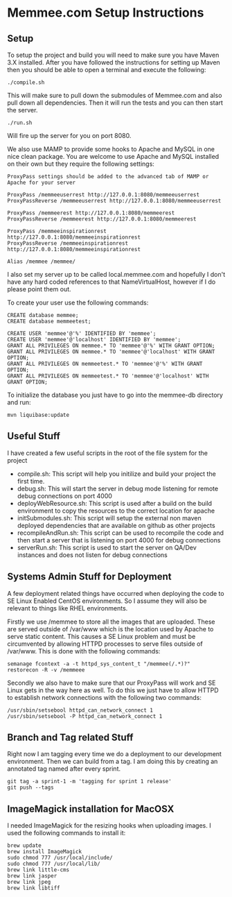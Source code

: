 Memmee.com Setup Instructions
==========================================

Setup
-----

To setup the project and build you will need to make sure you have Maven 3.X
installed. After you have followed the instructions for setting up Maven then
you should be able to open a terminal and execute the following:

    ./compile.sh

This will make sure to pull down the submodules of Memmee.com and also pull down
all dependencies. Then it will run the tests and you can then start the server.

    ./run.sh

Will fire up the server for you on port 8080.

We also use MAMP to provide some hooks to Apache and MySQL in one
nice clean package. You are welcome to use Apache and MySQL installed on their
own but they require the following settings:

    ProxyPass settings should be added to the advanced tab of MAMP or Apache for your server

    ProxyPass /memmeeuserrest http://127.0.0.1:8080/memmeeuserrest
    ProxyPassReverse /memmeeuserrest http://127.0.0.1:8080/memmeeuserrest

    ProxyPass /memmeerest http://127.0.0.1:8080/memmeerest
    ProxyPassReverse /memmeerest http://127.0.0.1:8080/memmeerest

    ProxyPass /memmeeinspirationrest http://127.0.0.1:8080/memmeeinspirationrest
    ProxyPassReverse /memmeeinspirationrest http://127.0.0.1:8080/memmeeinspirationrest

    Alias /memmee /memmee/

I also set my server up to be called local.memmee.com and hopefully I
don't have any hard coded references to that NameVirtualHost, however if I do
please point them out.

To create your user use the following commands:

    CREATE database memmee;
    CREATE database memmeetest;

    CREATE USER 'memmee'@'%' IDENTIFIED BY 'memmee';
    CREATE USER 'memmee'@'localhost' IDENTIFIED BY 'memmee';
    GRANT ALL PRIVILEGES ON memmee.* TO 'memmee'@'%' WITH GRANT OPTION;
    GRANT ALL PRIVILEGES ON memmee.* TO 'memmee'@'localhost' WITH GRANT OPTION;
    GRANT ALL PRIVILEGES ON memmeetest.* TO 'memmee'@'%' WITH GRANT OPTION;
    GRANT ALL PRIVILEGES ON memmeetest.* TO 'memmee'@'localhost' WITH GRANT OPTION;

To initialize the database you just have to go into the memmee-db directory and run:

    mvn liquibase:update

Useful Stuff
------------

I have created a few useful scripts in the root of the file system for the project

- compile.sh: This script will help you initilize and build your project the first time.
- debug.sh: This will start the server in debug mode listening for remote debug connections on port 4000
- deployWebResource.sh: This script is used after a build on the build environment to copy the resources to the correct location for apache
- initSubmodules.sh: This script will setup the external non maven deployed dependencies that are available on github as other projects
- recompileAndRun.sh: This script can be used to recompile the code and then start a server that is listening on port 4000 for debug connections
- serverRun.sh: This script is used to start the server on QA/Dev instances and does not listen for debug connections


Systems Admin Stuff for Deployment
----------------------------------
A few deployment related things have occurred when deploying the code to SE Linux Enabled CentOS environments. So I assume they will also
be relevant to things like RHEL environments.

Firstly we use /memmee to store all the images that are uploaded. These are served outside of /var/www which is the location
used by Apache to serve static content. This causes a SE Linux problem and must be circumvented by allowing HTTPD processes
to serve files outside of /var/www. This is done with the following commands:

    semanage fcontext -a -t httpd_sys_content_t "/memmee(/.*)?"
    restorecon -R -v /memmeee

Secondly we also have to make sure that our ProxyPass will work and SE Linux gets in the way here as well. To do this we just
have to allow HTTPD to establish network connections with the following two commands:

    /usr/sbin/setsebool httpd_can_network_connect 1
    /usr/sbin/setsebool -P httpd_can_network_connect 1

Branch and Tag related Stuff
----------------------------
Right now I am tagging every time we do a deployment to our development environment. Then we can build from a tag.  I am doing
this by creating an annotated tag named after every sprint.

    git tag -a sprint-1 -m 'tagging for sprint 1 release'
    git push --tags

ImageMagick installation for MacOSX
-----------------------------------

I needed ImageMagick for the resizing hooks when uploading images. I used the following commands to install it:

    brew update
    brew install ImageMagick
    sudo chmod 777 /usr/local/include/
    sudo chmod 777 /usr/local/lib/
    brew link little-cms
    brew link jasper
    brew link jpeg
    brew link libtiff



